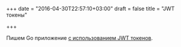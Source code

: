 +++
date = "2016-04-30T22:57:10+03:00"
draft = false
title = "JWT токены"

+++

<p>Пишем Go приложение <a href="https://auth0.com/blog/2016/04/13/authentication-in-golang/">с использованием JWT токенов</a>.</p>

